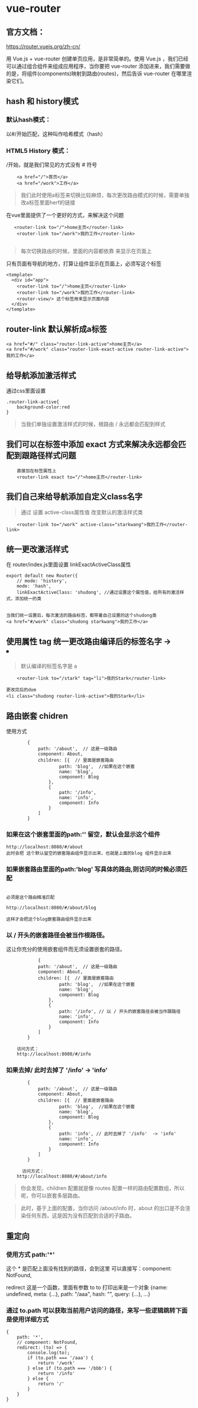 # vue-router

## 官方文档：
https://router.vuejs.org/zh-cn/

用 Vue.js + vue-router 创建单页应用，是非常简单的。使用 Vue.js ，我们已经可以通过组合组件来组成应用程序，当你要把 vue-router 添加进来，我们需要做的是，将组件(components)映射到路由(routes)，然后告诉 vue-router 在哪里渲染它们。


## hash 和 history模式

### 默认hash模式：
以#/开始匹配，这种叫作哈希模式（hash）

### HTML5 History 模式：
/开始，就是我们常见的方式没有 # 符号

```
    <a href="/">首页</a>
    <a href="/work">工作</a>
```
> 我们此时使用a标签来切换比较麻烦，每次更改路由模式的时候，需要单独改a标签里面herf的链接

在vue里面提供了一个更好的方式，来解决这个问题

```
   <router-link to="/">home主页</router-link>
    <router-link to="/work">我的工作</router-link>
```

## <router-view/>
> 每次切换路由的时候，里面的内容都依靠<router-view/> 来显示在页面上

只有页面有导航的地方，打算让组件显示在页面上，必须写<router-view/>这个标签

```
<template>
  <div id="app">
    <router-link to="/">home主页</router-link>
    <router-link to="/work">我的工作</router-link>
    <router-view/> 这个标签用来显示页面内容
  </div>
</template>
```

## router-link 默认解析成a标签

```
<a href="#/" class="router-link-active">home主页</a>
<a href="#/work" class="router-link-exact-active router-link-active">我的工作</a>
```
## 给导航添加激活样式

通过css里面设置
```
.router-link-active{
    background-color:red
}
```
> 当我们单独设置激活样式的时候，根路由 /  永远都会匹配到样式

## 我们可以在标签中添加 exact 方式来解决永远都会匹配到跟路径样式问题

```
    直接加在标签属性上
    <router-link exact to="/">home主页</router-link>
```
## 我们自己来给导航添加自定义class名字
> 通过 设置 active-class属性值 改变默认的激活样式类

```
    <router-link to="/work" active-class="starkwang">我的工作</router-link>

```

## 统一更改激活样式
在 router/index.js里面设置 linkExactActiveClass属性

```
export default new Router({
    // mode: 'history',
    mode: 'hash',
    linkExactActiveClass: 'shudong', //通过设置这个属性值，给所有的激活样式，添加统一的类


当我们统一设置后，每次激活的路由标签，都带着自己设置的这个shudong类
<a href="#/work" class="shudong starkwang">我的工作</a>
```

## 使用属性 tag 统一更改路由编译后的标签名字<a></a> -> <li> </li>
> 默认编译的标签名字是 a

```
    <router-link to="/stark" tag="li">我的Stark</router-link>

更改完后的dom
<li class="shudong router-link-active">我的Stark</li>
```

## 路由嵌套 chidren

使用方式
```
        {
            path: '/about',  // 这是一级路由
            component: About,
            children: [{  // 里面是嵌套路由
                    path: 'blog',  //如果在这个嵌套
                    name: 'blog',
                    component: Blog
                },
                {
                    path: '/info',
                    name: 'info',
                    component: Info
                }
            ]
        }
```

###  如果在这个嵌套里面的path:'' 留空，默认会显示这个组件

```
http://localhost:8080/#/about
此时会把 这个默认留空的嵌套路由组件显示出来，也就是上面的blog 组件显示出来 
```
### 如果嵌套路由里面的path:'blog' 写具体的路由,则访问的时候必须匹配


```

必须是这个路由精准匹配

http://localhost:8080/#/about/blog

这样才会把这个blog嵌套路由组件显示出来

```
### 以 / 开头的嵌套路径会被当作根路径。 
这让你充分的使用嵌套组件而无须设置嵌套的路径。

```
            {
            path: '/about',  // 这是一级路由
            component: About,
            children: [{  // 里面是嵌套路由
                    path: 'blog',  //如果在这个嵌套
                    name: 'blog',
                    component: Blog
                },
                {
                    path: '/info', // 以 / 开头的嵌套路径会被当作跟路径
                    name: 'info',
                    component: Info
                }
            ]
        }

    访问方式：
    http://localhost:8080/#/info
```

### 如果去掉/ 此时去掉了 '/info'  -> 'info'

```
        {
            path: '/about',  // 这是一级路由
            component: About,
            children: [{  // 里面是嵌套路由
                    path: 'blog',  //如果在这个嵌套
                    name: 'blog',
                    component: Blog
                },
                {
                    path: 'info', // 此时去掉了 '/info'  -> 'info'
                    name: 'info',
                    component: Info
                }
            ]
        }

      访问方式：
    http://localhost:8080/#/about/info

```

>你会发现，children 配置就是像 routes 配置一样的路由配置数组，所以呢，你可以嵌套多层路由。

>此时，基于上面的配置，当你访问 /about/info 时，about 的出口是不会渲染任何东西，这是因为没有匹配到合适的子路由。

## 重定向

### 使用方式 path:'*'
这个 * 是匹配上面没有找到的路径，会到这里
可以直接写：component: NotFound,

redirect 这是一个函数，里面有参数 to
to 打印出来是一个对象
{name: undefined, meta: {…}, path: "/aaa", hash: "", query: {…}, …}

### 通过 to.path 可以获取当前用户访问的路径，来写一些逻辑跳转下面是使用详细方式
```
{
    path: '*',
    // component: NotFound,
    redirect: (to) => {
        console.log(to);
        if (to.path === '/aaa') {
            return '/work'
        } else if (to.path === '/bbb') {
            return '/info'
        } else {
            return '/'
        }
    }
}
```